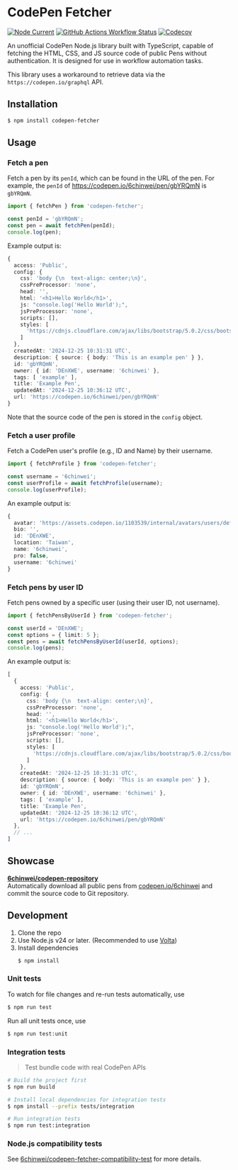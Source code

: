 # CodePen Fetcher
  
[![Node Current](https://img.shields.io/node/v/codepen-fetcher)](https://www.npmjs.com/package/codepen-fetcher) 
[![GitHub Actions Workflow Status](https://img.shields.io/github/actions/workflow/status/6chinwei/codepen-fetcher/unit-test.yaml?branch=main&label=unit+test)](https://github.com/6chinwei/codepen-fetcher/actions/workflows/unit-test.yaml) 
[![Codecov](https://img.shields.io/codecov/c/gh/6chinwei/codepen-fetcher)](https://app.codecov.io/gh/6chinwei/codepen-fetcher/)

An unofficial CodePen Node.js library built with TypeScript, capable of fetching the HTML, CSS, and JS source code of public Pens without authentication. It is designed for use in workflow automation tasks.

This library uses a workaround to retrieve data via the `https://codepen.io/graphql` API.

## Installation
```bash
$ npm install codepen-fetcher
```

## Usage
### Fetch a pen
Fetch a pen by its `penId`, which can be found in the URL of the pen. For example, the `penId` of https://codepen.io/6chinwei/pen/gbYRQmN is `gbYRQmN`.

```ts
import { fetchPen } from 'codepen-fetcher';

const penId = 'gbYRQmN';
const pen = await fetchPen(penId);
console.log(pen);
```
Example output is:
```ts
{
  access: 'Public',
  config: {
    css: 'body {\n  text-align: center;\n}',
    cssPreProcessor: 'none',
    head: '',
    html: '<h1>Hello World</h1>',
    js: "console.log('Hello World');",
    jsPreProcessor: 'none',
    scripts: [],
    styles: [
      'https://cdnjs.cloudflare.com/ajax/libs/bootstrap/5.0.2/css/bootstrap.min.css'
    ]
  },
  createdAt: '2024-12-25 10:31:31 UTC',
  description: { source: { body: 'This is an example pen' } },
  id: 'gbYRQmN',
  owner: { id: 'DEnXWE', username: '6chinwei' },
  tags: [ 'example' ],
  title: 'Example Pen',
  updatedAt: '2024-12-25 10:36:12 UTC',
  url: 'https://codepen.io/6chinwei/pen/gbYRQmN'
}
```
Note that the source code of the pen is stored in the `config` object.

### Fetch a user profile
Fetch a CodePen user's profile (e.g., ID and Name) by their username.

```ts
import { fetchProfile } from 'codepen-fetcher';

const username = '6chinwei';
const userProfile = await fetchProfile(username);
console.log(userProfile);
```
An example output is:
```ts
{
  avatar: 'https://assets.codepen.io/1103539/internal/avatars/users/default.png?format=auto&version=1734538260',
  bio: '',
  id: 'DEnXWE',
  location: 'Taiwan',
  name: '6chinwei',
  pro: false,
  username: '6chinwei'
}
```

### Fetch pens by user ID
Fetch pens owned by a specific user (using their user ID, not username).

```ts
import { fetchPensByUserId } from 'codepen-fetcher';

const userId = 'DEnXWE';
const options = { limit: 5 };
const pens = await fetchPensByUserId(userId, options);
console.log(pens);
```
An example output is:
```ts
[
  {
    access: 'Public',
    config: {
      css: 'body {\n  text-align: center;\n}',
      cssPreProcessor: 'none',
      head: '',
      html: '<h1>Hello World</h1>',
      js: "console.log('Hello World');",
      jsPreProcessor: 'none',
      scripts: [],
      styles: [
        'https://cdnjs.cloudflare.com/ajax/libs/bootstrap/5.0.2/css/bootstrap.min.css'
      ]
    },
    createdAt: '2024-12-25 10:31:31 UTC',
    description: { source: { body: 'This is an example pen' } },
    id: 'gbYRQmN',
    owner: { id: 'DEnXWE', username: '6chinwei' },
    tags: [ 'example' ],
    title: 'Example Pen',
    updatedAt: '2024-12-25 10:36:12 UTC',
    url: 'https://codepen.io/6chinwei/pen/gbYRQmN'
  },
  // ...
]
```

## Showcase
**[6chinwei/codepen-repository](https://github.com/6chinwei/codepen-repository)**  
Automatically download all public pens from [codepen.io/6chinwei](https://codepen.io/6chinwei) and commit the source code to Git repository.  

## Development
1. Clone the repo
2. Use Node.js v24 or later. (Recommended to use [Volta](https://volta.sh/))
3. Install dependencies
   ```bash
   $ npm install  
   ```

### Unit tests
To watch for file changes and re-run tests automatically, use
```bash
$ npm run test
```

Run all unit tests once, use
```bash
$ npm run test:unit
```

### Integration tests
> Test bundle code with real CodePen APIs
  
```bash
# Build the project first
$ npm run build

# Install local dependencies for integration tests
$ npm install --prefix tests/integration

# Run integration tests
$ npm run test:integration
```

### Node.js compatibility tests
See [6chinwei/codepen-fetcher-compatibility-test](https://github.com/6chinwei/codepen-fetcher-compatibility-test) for more details.

